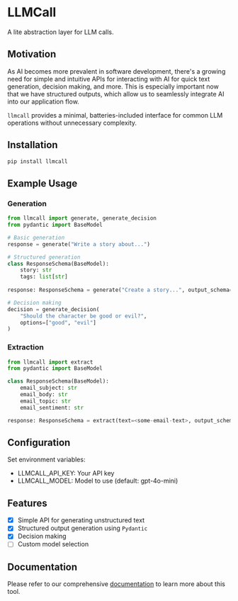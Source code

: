 # LLMCall

A lite abstraction layer for LLM calls.

## Motivation

As AI becomes more prevalent in software development, there's a growing need for simple and intuitive APIs for interacting with AI for quick text generation, decision making, and more. This is especially important now that we have structured outputs, which allow us to seamlessly integrate AI into our application flow.

`llmcall` provides a minimal, batteries-included interface for common LLM operations without unnecessary complexity.

## Installation

```bash
pip install llmcall
```

## Example Usage

### Generation

```python
from llmcall import generate, generate_decision
from pydantic import BaseModel

# Basic generation
response = generate("Write a story about...")

# Structured generation
class ResponseSchema(BaseModel):
    story: str
    tags: list[str]
    
response: ResponseSchema = generate("Create a story...", output_schema=schema)

# Decision making
decision = generate_decision(
    "Should the character be good or evil?",
    options=["good", "evil"]
)
```

### Extraction

```python
from llmcall import extract
from pydantic import BaseModel

class ResponseSchema(BaseModel):
    email_subject: str
    email_body: str
    email_topic: str
    email_sentiment: str

response: ResponseSchema = extract(text=<some-email-text>, output_schema=ResponseSchema)
```

## Configuration

Set environment variables:
- LLMCALL_API_KEY: Your API key
- LLMCALL_MODEL: Model to use (default: gpt-4o-mini)


## Features

- [x] Simple API for generating unstructured text
- [x] Structured output generation using `Pydantic`
- [x] Decision making
- [ ] Custom model selection

## Documentation

Please refer to our comprehensive [documentation](https://llmcall.github.io/en/latest/) to learn more about this tool.
